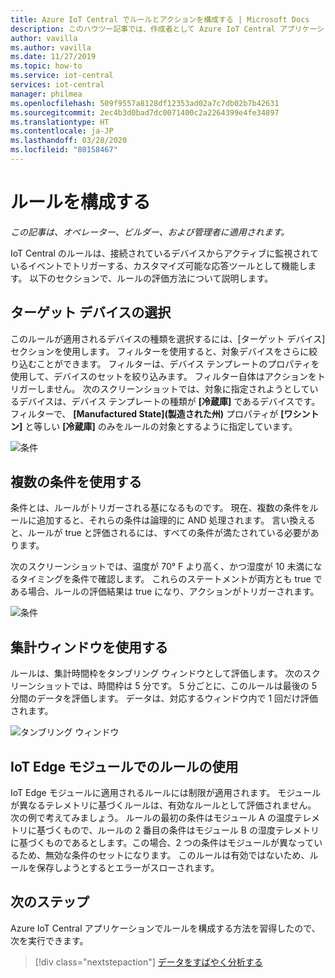 ```yaml
---
title: Azure IoT Central でルールとアクションを構成する | Microsoft Docs
description: このハウツー記事では、作成者として Azure IoT Central アプリケーションでテレメトリベースのルールとアクションを構成する方法について説明します。
author: vavilla
ms.author: vavilla
ms.date: 11/27/2019
ms.topic: how-to
ms.service: iot-central
services: iot-central
manager: philmea
ms.openlocfilehash: 509f9557a8128df12353ad02a7c7db02b7b42631
ms.sourcegitcommit: 2ec4b3d0bad7dc0071400c2a2264399e4fe34897
ms.translationtype: HT
ms.contentlocale: ja-JP
ms.lasthandoff: 03/28/2020
ms.locfileid: "80158467"
---
```

# <a name="configure-rules"></a>ルールを構成する



*この記事は、オペレーター、ビルダー、および管理者に適用されます。*

IoT Central のルールは、接続されているデバイスからアクティブに監視されているイベントでトリガーする、カスタマイズ可能な応答ツールとして機能します。 以下のセクションで、ルールの評価方法について説明します。

## <a name="select-target-devices"></a>ターゲット デバイスの選択

このルールが適用されるデバイスの種類を選択するには、[ターゲット デバイス] セクションを使用します。 フィルターを使用すると、対象デバイスをさらに絞り込むことができます。 フィルターは、デバイス テンプレートのプロパティを使用して、デバイスのセットを絞り込みます。 フィルター自体はアクションをトリガーしません。 次のスクリーンショットでは、対象に指定されようとしているデバイスは、デバイス テンプレートの種類が **[冷蔵庫]** であるデバイスです。 フィルターで、 **[Manufactured State]\(製造された州\)** プロパティが **[ワシントン]** と等しい **[冷蔵庫]** のみをルールの対象とするように指定しています。

![条件](media/howto-configure-rules/filters.png)

## <a name="use-multiple-conditions"></a>複数の条件を使用する

条件とは、ルールがトリガーされる基になるものです。 現在、複数の条件をルールに追加すると、それらの条件は論理的に AND 処理されます。 言い換えると、ルールが true と評価されるには、すべての条件が満たされている必要があります。  

次のスクリーンショットでは、温度が 70&deg; F より高く、かつ湿度が 10 未満になるタイミングを条件で確認します。 これらのステートメントが両方とも true である場合、ルールの評価結果は true になり、アクションがトリガーされます。

![条件](media/howto-configure-rules/conditions.png)

## <a name="use-aggregate-windowing"></a>集計ウィンドウを使用する

ルールは、集計時間枠をタンブリング ウィンドウとして評価します。 次のスクリーンショットでは、時間枠は 5 分です。 5 分ごとに、このルールは最後の 5 分間のデータを評価します。 データは、対応するウィンドウ内で 1 回だけ評価されます。

![タンブリング ウィンドウ](media/howto-configure-rules/tumbling-window.png)

## <a name="use-rules-with-iot-edge-modules"></a>IoT Edge モジュールでのルールの使用

IoT Edge モジュールに適用されるルールには制限が適用されます。 モジュールが異なるテレメトリに基づくルールは、有効なルールとして評価されません。 次の例で考えてみましょう。 ルールの最初の条件はモジュール A の温度テレメトリに基づくもので、ルールの 2 番目の条件はモジュール B の湿度テレメトリに基づくものであるとします。この場合、2 つの条件はモジュールが異なっているため、無効な条件のセットになります。 このルールは有効ではないため、ルールを保存しようとするとエラーがスローされます。

## <a name="next-steps"></a>次のステップ

Azure IoT Central アプリケーションでルールを構成する方法を習得したので、次を実行できます。

> [!div class="nextstepaction"]
> [データをすばやく分析する](howto-create-analytics.md)
